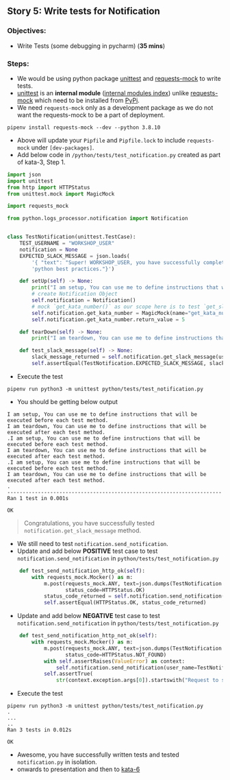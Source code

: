 
## Story 5: Write tests for Notification

### Objectives:
- Write Tests (some debugging in pycharm) (**35 mins**)

### Steps:
- We would be using python package [unittest](https://docs.python.org/3/library/unittest.html) and
  [requests-mock](https://pypi.org/project/requests-mock/) to write tests.
- [unittest](https://docs.python.org/3/library/unittest.html) is an **internal module** ([internal modules index](https://docs.python.org/3.8/py-modindex.html)) unlike 
  [requests-mock](https://pypi.org/project/requests-mock/) which need to be installed from [PyPi](https://pypi.org/).  
- We need `requests-mock` only as a development package as we do not want the requests-mock to be a part of deployment. 
```shell
pipenv install requests-mock --dev --python 3.8.10
```
- Above will update your `Pipfile` and `Pipfile.lock` to include `requests-mock` under `[dev-packages]`.
- Add below code in `/python/tests/test_notification.py` created as part of kata-3, Step 1.
```python
import json
import unittest
from http import HTTPStatus
from unittest.mock import MagicMock

import requests_mock

from python.logs_processor.notification import Notification


class TestNotification(unittest.TestCase):
    TEST_USERNAME = "WORKSHOP_USER"
    notification = None
    EXPECTED_SLACK_MESSAGE = json.loads(
        '{ "text": "Super! WORKSHOP_USER, you have successfully completed kata `5` in your journey of learning '
        'python best practices."}')

    def setUp(self) -> None:
        print("I am setup, You can use me to define instructions that will be executed before each test method.")
        # create Notification Object
        self.notification = Notification()
        # mock `get_kata_number()` as our scope here is to test `get_slack_message()` function
        self.notification.get_kata_number = MagicMock(name="get_kata_number")
        self.notification.get_kata_number.return_value = 5

    def tearDown(self) -> None:
        print("I am teardown, You can use me to define instructions that will be executed after each test method.")

    def test_slack_message(self) -> None:
        slack_message_returned = self.notification.get_slack_message(user_name=TestNotification.TEST_USERNAME)
        self.assertEqual(TestNotification.EXPECTED_SLACK_MESSAGE, slack_message_returned)
```
- Execute the test
```shell
pipenv run python3 -m unittest python/tests/test_notification.py
```
- You should be getting below output
```shell
I am setup, You can use me to define instructions that will be executed before each test method.
I am teardown, You can use me to define instructions that will be executed after each test method.
.I am setup, You can use me to define instructions that will be executed before each test method.
I am teardown, You can use me to define instructions that will be executed after each test method.
.I am setup, You can use me to define instructions that will be executed before each test method.
I am teardown, You can use me to define instructions that will be executed after each test method.
.
----------------------------------------------------------------------
Ran 1 test in 0.001s

OK
```
> Congratulations, you have successfully tested `notification.get_slack_message` method. 
- We still need to test `notification.send_notification`.
- Update and add below **POSITIVE** test case to test `notification.send_notification` in `python/tests/test_notification.py`
```python
    def test_send_notification_http_ok(self):
        with requests_mock.Mocker() as m:
            m.post(requests_mock.ANY, text=json.dumps(TestNotification.EXPECTED_SLACK_MESSAGE),
                   status_code=HTTPStatus.OK)
            status_code_returned = self.notification.send_notification(user_name=TestNotification.TEST_USERNAME)
            self.assertEqual(HTTPStatus.OK, status_code_returned)
```
- Update and add below **NEGATIVE** test case to test `notification.send_notification` in `python/tests/test_notification.py`
```python
    def test_send_notification_http_not_ok(self):
        with requests_mock.Mocker() as m:
            m.post(requests_mock.ANY, text=json.dumps(TestNotification.EXPECTED_SLACK_MESSAGE),
                   status_code=HTTPStatus.NOT_FOUND)
            with self.assertRaises(ValueError) as context:
                self.notification.send_notification(user_name=TestNotification.TEST_USERNAME)
            self.assertTrue(
                str(context.exception.args[0]).startswith("Request to slack returned an error HTTPStatus.NOT_FOUND"))
```
- Execute the test
```shell
pipenv run python3 -m unittest python/tests/test_notification.py
.
...
..
Ran 3 tests in 0.012s

OK
```
- Awesome, you have successfully written tests and tested `notification.py` in isolation.
- onwards to presentation and then to [kata-6](../kata-6/HOW-TO.md)